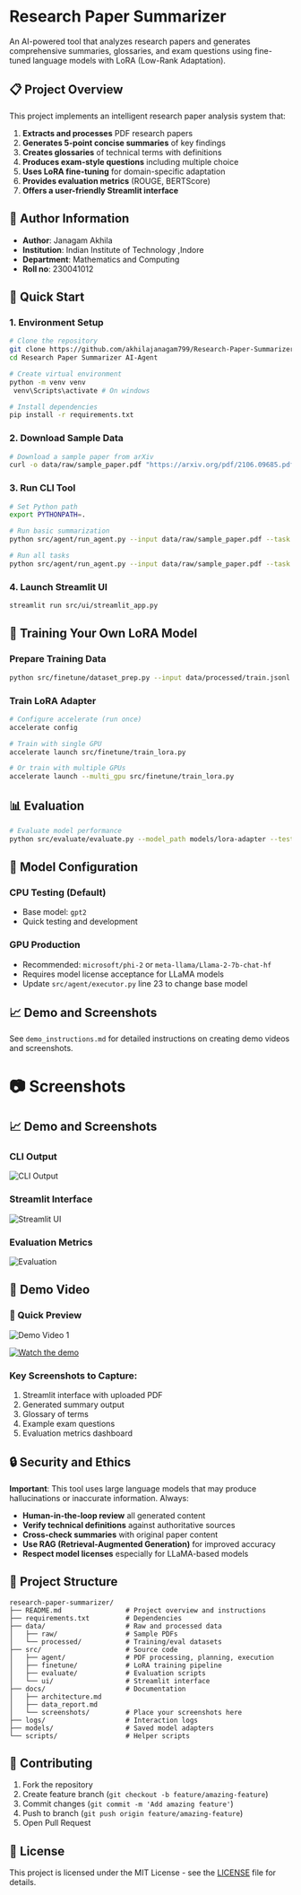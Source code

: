 # Research Paper Summarizer

An AI-powered tool that analyzes research papers and generates comprehensive summaries, glossaries, and exam questions using fine-tuned language models with LoRA (Low-Rank Adaptation).

## 📋 Project Overview

This project implements an intelligent research paper analysis system that:

1. **Extracts and processes** PDF research papers
2. **Generates 5-point concise summaries** of key findings
3. **Creates glossaries** of technical terms with definitions
4. **Produces exam-style questions** including multiple choice
5. **Uses LoRA fine-tuning** for domain-specific adaptation
6. **Provides evaluation metrics** (ROUGE, BERTScore)
7. **Offers a user-friendly Streamlit interface**

## 👤 Author Information

- **Author**: Janagam Akhila
- **Institution**: Indian Institute of Technology ,Indore
- **Department**: Mathematics and Computing 
- **Roll no**: 230041012

## 🚀 Quick Start

### 1. Environment Setup

```bash
# Clone the repository
git clone https://github.com/akhilajanagam799/Research-Paper-Summarizer-AI-Agent.git
cd Research Paper Summarizer AI-Agent

# Create virtual environment
python -m venv venv
 venv\Scripts\activate # On windows 

# Install dependencies
pip install -r requirements.txt
```

### 2. Download Sample Data

```bash
# Download a sample paper from arXiv
curl -o data/raw/sample_paper.pdf "https://arxiv.org/pdf/2106.09685.pdf"
```

### 3. Run CLI Tool

```bash
# Set Python path
export PYTHONPATH=.

# Run basic summarization
python src/agent/run_agent.py --input data/raw/sample_paper.pdf --task summary

# Run all tasks
python src/agent/run_agent.py --input data/raw/sample_paper.pdf --task all
```

### 4. Launch Streamlit UI

```bash
streamlit run src/ui/streamlit_app.py
```

## 🔧 Training Your Own LoRA Model

### Prepare Training Data

```bash
python src/finetune/dataset_prep.py --input data/processed/train.jsonl --output data/processed/
```

### Train LoRA Adapter

```bash
# Configure accelerate (run once)
accelerate config

# Train with single GPU
accelerate launch src/finetune/train_lora.py

# Or train with multiple GPUs
accelerate launch --multi_gpu src/finetune/train_lora.py
```

## 📊 Evaluation

```bash
# Evaluate model performance
python src/evaluate/evaluate.py --model_path models/lora-adapter --test_data data/processed/test.jsonl
```

## 🎯 Model Configuration

### CPU Testing (Default)
- Base model: `gpt2`
- Quick testing and development

### GPU Production
- Recommended: `microsoft/phi-2` or `meta-llama/Llama-2-7b-chat-hf`
- Requires model license acceptance for LLaMA models
- Update `src/agent/executor.py` line 23 to change base model

## 📈 Demo and Screenshots

See `demo_instructions.md` for detailed instructions on creating demo videos and screenshots.
# 📷 Screenshots

## 📈 Demo and Screenshots

### CLI Output
![CLI Output](docs/screenshots/cli_output.png)

### Streamlit Interface
![Streamlit UI](docs/screenshots/streamlit_ui.png)

### Evaluation Metrics
![Evaluation](docs/screenshots/evaluation.png)

## 🎥 Demo Video

### 🔹 Quick Preview


![Demo Video 1](docs/screenshots/Demo%20Video%201.gif)




[![Watch the demo](https://img.youtube.com/vi/7y9TK4uXOMU/0.jpg)](https://youtu.be/7y9TK4uXOMU)



### Key Screenshots to Capture:
1. Streamlit interface with uploaded PDF
2. Generated summary output
3. Glossary of terms
4. Example exam questions
5. Evaluation metrics dashboard

## 🔒 Security and Ethics

**Important**: This tool uses large language models that may produce hallucinations or inaccurate information. Always:

- **Human-in-the-loop review** all generated content
- **Verify technical definitions** against authoritative sources  
- **Cross-check summaries** with original paper content
- **Use RAG (Retrieval-Augmented Generation)** for improved accuracy
- **Respect model licenses** especially for LLaMA-based models




## 📁 Project Structure

```
research-paper-summarizer/
├── README.md                # Project overview and instructions
├── requirements.txt         # Dependencies
├── data/                    # Raw and processed data
│   ├── raw/                 # Sample PDFs
│   └── processed/           # Training/eval datasets
├── src/                     # Source code
│   ├── agent/               # PDF processing, planning, execution
│   ├── finetune/            # LoRA training pipeline
│   ├── evaluate/            # Evaluation scripts
│   └── ui/                  # Streamlit interface
├── docs/                    # Documentation
│   ├── architecture.md
│   ├── data_report.md
│   └── screenshots/         # Place your screenshots here
├── logs/                    # Interaction logs
├── models/                  # Saved model adapters
└── scripts/                 # Helper scripts
```

## 🤝 Contributing

1. Fork the repository
2. Create feature branch (`git checkout -b feature/amazing-feature`)
3. Commit changes (`git commit -m 'Add amazing feature'`)
4. Push to branch (`git push origin feature/amazing-feature`)
5. Open Pull Request

## 📜 License

This project is licensed under the MIT License - see the [LICENSE](LICENSE) file for details.
